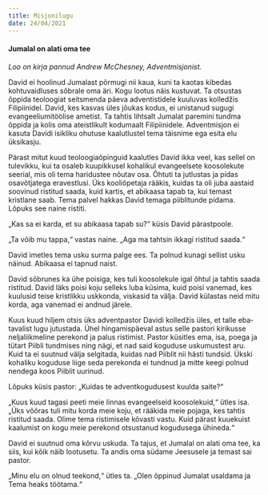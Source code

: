 ```yaml
---
title: Misjonilugu
date: 24/04/2021
---
```


#### Jumalal on alati oma tee

_Loo on kirja pannud Andrew McChesney, Adventmisjonist._

David ei hoolinud Jumalast põrmugi nii kaua, kuni ta kaotas kibedas kohtuvaidluses sõbrale oma äri. Kogu lootus näis kustuvat. Ta otsustas õppida teoloogiat seitsmenda päeva adventistidele kuuluvas kolledžis Filipiinidel. David, kes kasvas üles jõukas kodus, ei unistanud sugugi evangeeliumitöölise ametist. Ta tahtis lihtsalt Jumalat paremini tundma õppida ja kolis oma ateistlikult kodumaalt Filipiinidele. Adventmisjon ei kasuta Davidi isikliku ohutuse kaalutlustel tema täisnime ega esita elu üksikasju.

Pärast mitut kuud teoloogiaõpinguid kaalutles David ikka veel, kas sellel on tulevikku, kui ta osaleb kuupikkusel kohalikul evangeelsete koosolekute seerial, mis oli tema haridustee nõutav osa. Õhtuti ta jutlustas ja pidas osavõtjatega eravestlusi. Üks kooliõpetaja rääkis, kuidas ta oli juba aastaid soovinud ristitud saada, kuid kartis, et abikaasa tapab ta, kui temast kristlane saab. Tema palvel hakkas David temaga piiblitunde pidama. Lõpuks see naine ristiti.

„Kas sa ei karda, et su abikaasa tapab su?“ küsis David pärastpoole.

„Ta võib mu tappa,“ vastas naine. „Aga ma tahtsin ikkagi ristitud saada.“

David imetles tema usku surma palge ees. Ta polnud kunagi sellist usku näinud. Abikaasa ei tapnud naist.

David sõbrunes ka ühe poisiga, kes tuli koosolekule igal õhtul ja tahtis saada ristitud. David läks poisi koju selleks luba küsima, kuid poisi vanemad, kes kuulusid teise kristlikku uskkonda, viskasid ta välja. David külastas neid mitu korda, aga vanemad ei andnud järele.

Kuus kuud hiljem otsis üks adventpastor Davidi kolledžis üles, et talle eba­tavalist lugu jutustada. Ühel hingamispäeval astus selle pastori kirikusse neljaliikmeline perekond ja palus ristimist. Pastor küsitles ema, isa, poega ja tütart Piibli tundmises ning nägi, et nad said koguduse uskumustest aru. Kuid ta ei suutnud välja selgitada, kuidas nad Piiblit nii hästi tundsid. Ükski kohaliku koguduse liige seda perekonda ei tundnud ja mitte keegi polnud nendega koos Piiblit uurinud.

Lõpuks küsis pastor: „Kuidas te adventkogudusest kuulda saite?“

„Kuus kuud tagasi peeti meie linnas evangeelseid koosolekuid,“ ütles isa. „Üks võõras tuli mitu korda meie koju, et rääkida meie pojaga, kes tahtis ristitud saada. Olime tema ristimisele kõvasti vastu. Kuid pärast kuuekuist kaalumist on kogu meie perekond otsustanud kogudusega ühineda.“

David ei suutnud oma kõrvu uskuda. Ta tajus, et Jumalal on alati oma tee, ka siis, kui kõik näib lootusetu. Ta andis oma südame Jeesusele ja temast sai pastor.

„Minu elu on olnud teekond,“ ütles ta. „Olen õppinud Jumalat usaldama ja Tema heaks töötama.“